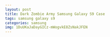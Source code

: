 ```yaml
---
layout: post
title: Dark Zombie Army Samsung Galaxy S9 Case
tags: samsung galaxy s9
categories: samsung
img: 1DuUKaJaDayGICz-mWogvkE8ZsNakJFEN
---
```

